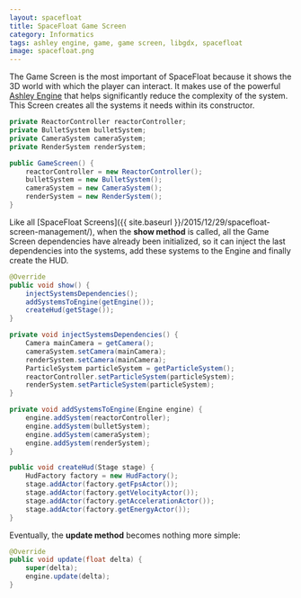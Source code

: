 ```yaml
---
layout: spacefloat
title: SpaceFloat Game Screen
category: Informatics
tags: ashley engine, game, game screen, libgdx, spacefloat
image: spacefloat.png
---
```

The Game Screen is the most important of SpaceFloat because it shows the 3D world with which the player can interact. It makes use of the powerful [Ashley Engine](https://github.com/libgdx/ashley) that helps significantly reduce the complexity of the system. This Screen creates all the systems it needs within its constructor.

```java
private ReactorController reactorController;
private BulletSystem bulletSystem;
private CameraSystem cameraSystem;
private RenderSystem renderSystem;

public GameScreen() {
	reactorController = new ReactorController();
	bulletSystem = new BulletSystem();
	cameraSystem = new CameraSystem();
	renderSystem = new RenderSystem();
}
```

Like all [SpaceFloat Screens]({{ site.baseurl }}/2015/12/29/spacefloat-screen-management/), when the **show method** is called, all the Game Screen dependencies have already been initialized, so it can inject the last dependencies into the systems, add these systems to the Engine and finally create the HUD.

```java
@Override
public void show() {
	injectSystemsDependencies();
	addSystemsToEngine(getEngine());
	createHud(getStage());
}

private void injectSystemsDependencies() {
	Camera mainCamera = getCamera();
	cameraSystem.setCamera(mainCamera);
	renderSystem.setCamera(mainCamera);
	ParticleSystem particleSystem = getParticleSystem();
	reactorController.setParticleSystem(particleSystem);
	renderSystem.setParticleSystem(particleSystem);
}

private void addSystemsToEngine(Engine engine) {
	engine.addSystem(reactorController);
	engine.addSystem(bulletSystem);
	engine.addSystem(cameraSystem);
	engine.addSystem(renderSystem);
}

public void createHud(Stage stage) {
	HudFactory factory = new HudFactory();
	stage.addActor(factory.getFpsActor());
	stage.addActor(factory.getVelocityActor());
	stage.addActor(factory.getAccelerationActor());
	stage.addActor(factory.getEnergyActor());
}
```

Eventually, the **update method** becomes nothing more simple:

```java
@Override
public void update(float delta) {
	super(delta);
	engine.update(delta);
}
```

